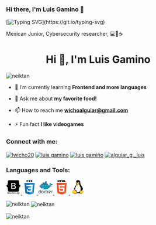 ### Hi there, I'm Luis Gamino 👋

[![Typing SVG](https://readme-typing-svg.herokuapp.com?font=comfortaa&color=016EEA&size=24&width=500&lines=Mexican+Junio+Frontend;Cybersecurity+Researcher;Nice+to+meet+you...)](https://git.io/typing-svg)

Mexican Junior, Cybersecurity researcher,  💻💖☕

<h1 align="center">Hi 👋, I'm Luis Gamino</h1>
<p align="left"> <img src="https://komarev.com/ghpvc/?username=neiktan&label=Profile%20views&color=0e75b6&style=flat" alt="neiktan" /> </p>

- 🌱 I’m currently learning **Frontend and more languages**

- 💬 Ask me about **my favorite food!**

- 📫 How to reach me **wichoalguiar@gmail.com**

- ⚡ Fun fact **I like videogames**

<h3 align="left">Connect with me:</h3>
<p align="left">
<a href="https://twitter.com/lwicho20" target="blank"><img align="center" src="https://raw.githubusercontent.com/rahuldkjain/github-profile-readme-generator/master/src/images/icons/Social/twitter.svg" alt="lwicho20" height="30" width="40" /></a>
<a href="https://linkedin.com/in/luis gamino" target="blank"><img align="center" src="https://raw.githubusercontent.com/rahuldkjain/github-profile-readme-generator/master/src/images/icons/Social/linked-in-alt.svg" alt="luis gamino" height="30" width="40" /></a>
<a href="https://fb.com/luis gamiño" target="blank"><img align="center" src="https://raw.githubusercontent.com/rahuldkjain/github-profile-readme-generator/master/src/images/icons/Social/facebook.svg" alt="luis gamiño" height="30" width="40" /></a>
<a href="https://instagram.com/alguiar_g._luis" target="blank"><img align="center" src="https://raw.githubusercontent.com/rahuldkjain/github-profile-readme-generator/master/src/images/icons/Social/instagram.svg" alt="alguiar_g._luis" height="30" width="40" /></a>
</p>

<h3 align="left">Languages and Tools:</h3>
<p align="left"> <a href="https://getbootstrap.com" target="_blank" rel="noreferrer"> <img src="https://raw.githubusercontent.com/devicons/devicon/master/icons/bootstrap/bootstrap-plain-wordmark.svg" alt="bootstrap" width="40" height="40"/> </a> <a href="https://www.w3schools.com/css/" target="_blank" rel="noreferrer"> <img src="https://raw.githubusercontent.com/devicons/devicon/master/icons/css3/css3-original-wordmark.svg" alt="css3" width="40" height="40"/> </a> <a href="https://www.docker.com/" target="_blank" rel="noreferrer"> <img src="https://raw.githubusercontent.com/devicons/devicon/master/icons/docker/docker-original-wordmark.svg" alt="docker" width="40" height="40"/> </a> <a href="https://www.w3.org/html/" target="_blank" rel="noreferrer"> <img src="https://raw.githubusercontent.com/devicons/devicon/master/icons/html5/html5-original-wordmark.svg" alt="html5" width="40" height="40"/> </a> <a href="https://www.linux.org/" target="_blank" rel="noreferrer"> <img src="https://raw.githubusercontent.com/devicons/devicon/master/icons/linux/linux-original.svg" alt="linux" width="40" height="40"/> </a> </p>

<p><img align="left" src="https://github-readme-stats.vercel.app/api/top-langs?username=neiktan&show_icons=true&locale=en&layout=compact" alt="neiktan" /></p>

<p>&nbsp;<img align="center" src="https://github-readme-stats.vercel.app/api?username=neiktan&show_icons=true&locale=en" alt="neiktan" /></p>

<p><img align="center" src="https://github-readme-streak-stats.herokuapp.com/?user=neiktan&" alt="neiktan" /></p>
